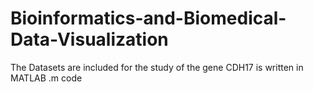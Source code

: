 # Bioinformatics-and-Biomedical-Data-Visualization

The Datasets are included for the study of the gene CDH17 is written in MATLAB .m code

